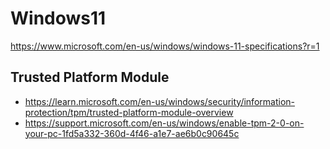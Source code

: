 # Windows11
https://www.microsoft.com/en-us/windows/windows-11-specifications?r=1

## Trusted Platform Module
- https://learn.microsoft.com/en-us/windows/security/information-protection/tpm/trusted-platform-module-overview
- https://support.microsoft.com/en-us/windows/enable-tpm-2-0-on-your-pc-1fd5a332-360d-4f46-a1e7-ae6b0c90645c
